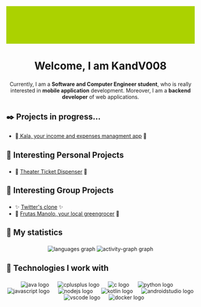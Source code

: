 <div align="center">
  <img height="100" src="/files/Banner.png"  />
</div>

###

<h1 align="center">Welcome, I am KandV008</h1>

###

<p align="center">Currently, I am a <strong>Software and Computer Engineer student</strong>, who is really interested in <strong>mobile application</strong> development. Moreover, I am a <strong>backend developer</strong> of web applications.</p>

###

## :black_nib: Projects in progress...

###

* :money_with_wings:[ Kala, your income and expenses managment app](https://github.com/KandV008/Kala) :money_with_wings:

###

## :crocodile: Interesting Personal Projects

###

* :ticket: [Theater Ticket Dispenser](https://github.com/KandV008/Theater-Ticket-Dispenser) :ticket:

###

## :raised_hands: Interesting Group Projects

###

* :sparkles: [Twitter's clone](https://github.com/antonioalanxs/Twitter-Clone) :sparkles:
* :tangerine: [Frutas Manolo, your local greengrocer](https://github.com/KandV008/Frutas-Manolo) :tangerine:

###

## :muscle: My  statistics

###

<div align="center">
  <img src="https://github-readme-stats.vercel.app/api/top-langs?username=KandV008&locale=en&hide_title=false&layout=compact&card_width=320&langs_count=6&theme=merko&hide_border=false&order=2" height="150" alt="languages graph"  />
  <img src="https://github-readme-activity-graph.vercel.app/graph?username=KandV008&radius=16&theme=merko&area=true&order=5&hide_border=false&hide_title=false" height="300" alt="activity-graph graph"  />
</div>

###

## :wrench: Technologies I work with

###

<div align="center">
  <img src="https://skillicons.dev/icons?i=java" height="30" alt="java logo"  />
  <img width="15" />
  <img src="https://skillicons.dev/icons?i=cpp" height="30" alt="cplusplus logo"  />
  <img width="15" />
  <img src="https://skillicons.dev/icons?i=c" height="30" alt="c logo"  />
  <img width="15" />
  <img src="https://skillicons.dev/icons?i=py" height="30" alt="python logo"  />
  <img width="15" />
  <img src="https://skillicons.dev/icons?i=js" height="30" alt="javascript logo"  />
  <img width="15" />
  <img src="https://skillicons.dev/icons?i=nodejs" height="30" alt="nodejs logo"  />
  <img width="15" />
  <img src="https://skillicons.dev/icons?i=kotlin" height="30" alt="kotlin logo"  />
  <img width="15" />
  <img src="https://skillicons.dev/icons?i=androidstudio" height="30" alt="androidstudio logo"  />
  <img width="15" />
  <img src="https://skillicons.dev/icons?i=vscode" height="30" alt="vscode logo"  />
  <img width="15" />
  <img src="https://skillicons.dev/icons?i=docker" height="30" alt="docker logo"  />
</div>

###

